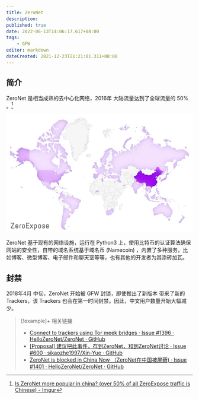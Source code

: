```yaml
---
title: ZeroNet
description:
published: true
date: 2022-06-13T14:06:17.617+08:00
tags:
    - GFW
editor: markdown
dateCreated: 2021-12-23T21:21:01.311+08:00
---
```


## 简介

ZeroNet 是相当成熟的去中心化网络，2016年 大陆流量达到了全球流量的 50% 。[^0Pic]

[^0Pic]: [Is ZeroNet more popular in china? (over 50% of all ZeroExpose traffic is Chinese) - Imgur](https://web.archive.org/web/20211223123025/https://imgur.com/9GPgBNc)

![流量图](/src/anti-censorship/ZeroNet/ZeroNet_China.webp)

ZeroNet 基于现有的网络设施，运行在 Python3 上，使用比特币的认证算法确保网站的安全性，自带的域名系统基于域名币 (Namecoin) ，内置了多种服务，比如博客、微型博客、电子邮件和聊天室等等，也有其他的开发者为其添砖加瓦。

## 封禁

2018年4月 中旬，ZeroNet 开始被 GFW 封锁，即使推出了新版本 带来了新的 Trackers，该 Trackers 也会在第一时间封禁。因此，中文用户数量开始大幅减少。

> [!example]+ 相关链接
> + [Connect to trackers using Tor meek bridges · Issue #1396 · HelloZeroNet/ZeroNet · GitHub](https://web.archive.org/web/20201030101908/https://github.com/HelloZeroNet/ZeroNet/issues/1396)
> + [[Proposal] 建议把此事件，存到ZeroNet，和到ZeroNet讨论 · Issue #600 · sikaozhe1997/Xin-Yue · GitHub](https://web.archive.org/web/20210124152839/https://github.com/sikaozhe1997/Xin-Yue/issues/600)
> + [ZeroNet is blocked in China Now （ZeroNet在中国被屏蔽) · Issue #1401 · HelloZeroNet/ZeroNet · GitHub](https://web.archive.org/web/20201030101902/https://github.com/HelloZeroNet/ZeroNet/issues/1401)
